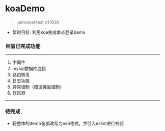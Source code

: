 # koaDemo
> personal test of KOA
* 暂时目标: 利用koa完成单点登录demo

### 目前已完成功能
***
1. 中间件
2. mysql数据库连接
3. 路由转发
4. 日志功能
5. 异常控制（错误类型控制）
6. 修饰器
***
### 待完成
* 将整体的demo全部改写为es6格式，并引入eslint进行校验